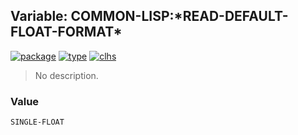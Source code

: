 ## Variable: COMMON-LISP:\*READ-DEFAULT-FLOAT-FORMAT\*
[![package](https://img.shields.io/badge/Package-COMMON--LISP-5f9ea0.svg?style=social&colorA=999999)](../) [![type](https://img.shields.io/badge/Type-Variable-5f9ea0.svg?style=social&colorA=999999)](../#variable) [![clhs](https://img.shields.io/badge/CLHS-*READ--DEFAULT--FLOAT--FORMAT*-5f9ea0.svg?style=social&colorA=999999)](http://www.lispworks.com/documentation/HyperSpec/Body/v_rd_def.htm) 

> No description.

### Value
```
SINGLE-FLOAT
```
